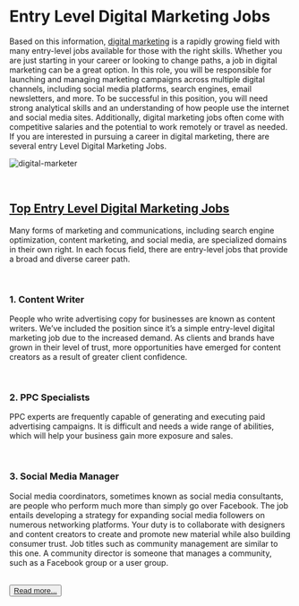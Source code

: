  <h1>Entry Level Digital Marketing Jobs</h1>
<p>Based on this information, <a href="https://www.orangas.com/degital-marketing/">digital marketing</a> is a rapidly growing
  field with many entry-level jobs available for those with the right skills. 
  Whether you are just starting in your career or looking to change paths, 
  a job in digital marketing can be a great option. In this role, you will be responsible for launching and managing marketing campaigns across multiple digital      channels, including social media platforms, search engines, email newsletters, and more. To be successful in this position, you will need strong analytical skills and an 
  understanding of how people use the internet and social media sites. Additionally, digital marketing jobs often come with competitive salaries and the potential to work 
  remotely or travel as needed. If you are interested in pursuing a career in digital marketing, there are several entry Level Digital Marketing Jobs.</p>
  <img src="https://www.orangas.com/wp-content/uploads/2022/05/entry-level-digital-marketing-jobs-e1651969294183-1024x566.png"sizes="40px,40px"alt="digital-marketer">

<br><a href="https://www.orangas.com/entry-level-digital-marketing-jobs/"><h2>Top Entry Level Digital Marketing Jobs</h2></a>
<p>Many forms of marketing and communications, including search engine optimization, content marketing, and social media, are specialized domains in their own right. 
  In each focus field, there are entry-level jobs that provide a broad and diverse career path.</p>
<br><h3>
1. Content Writer
</h3>
<p>People who write advertising copy for businesses are known as content writers. We’ve included the position since it’s a simple entry-level digital marketing job 
  due to the increased demand. As clients and brands have grown in their level of trust, more opportunities have emerged for content creators as a result of greater 
  client confidence.</p>
<br><h3>
2. PPC Specialists
</h3>
<p>PPC experts are frequently capable of generating and executing paid advertising campaigns. It is difficult and needs a wide range of abilities, which will help your 
  business gain more exposure and sales.</p>
  <br><h3>
3. Social Media Manager
</h3>
<p>
Social media coordinators, sometimes known as social media consultants, are people who perform much more than simply go over Facebook. The job entails developing a 
  strategy for expanding social media followers on numerous networking platforms. Your duty is to collaborate with designers and content creators to create and promote 
  new material while also building consumer trust. Job titles such as community management are similar to this one. A community director is someone that manages a 
  community, such as a Facebook group or a user group.
</p>
<br><button><a href="https://www.orangas.com/entry-level-digital-marketing-jobs/">Read more...</a></button>
